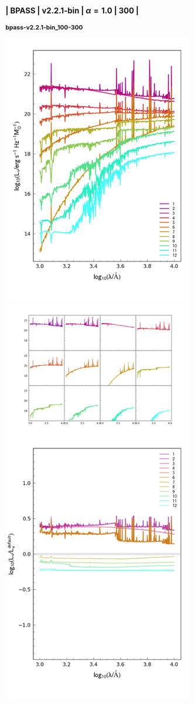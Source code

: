 
## | BPASS | v2.2.1-bin | $\alpha=1.0$ | 300 |
### bpass-v2.2.1-bin_100-300
![](../figs/Wilkins22_bpass-v2.2.1-bin_100-300_all.png)
![](../figs/Wilkins22_bpass-v2.2.1-bin_100-300_individual.png)
![](../figs/Wilkins22_bpass-v2.2.1-bin_100-300_comparison.png)
    